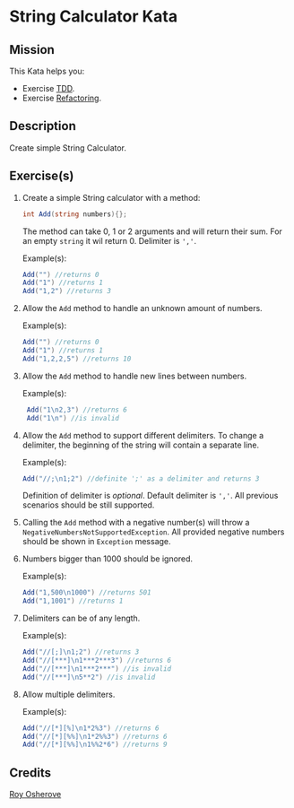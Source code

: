 # String Calculator Kata

## Mission

This Kata helps you:
* Exercise [TDD][tdd].
* Exercise [Refactoring](https://en.wikipedia.org/wiki/Code_refactoring).

## Description

Create simple String Calculator.

## Exercise(s)

1. Create a simple String calculator with a method:
    ```cs 
    int Add(string numbers){}; 
    ``` 
    The method can take 0, 1 or 2 arguments and will return their sum. For an empty `string` it wil return 0. Delimiter is `','`.
    
    Example(s): 

    ```cs
    Add("") //returns 0
    Add("1") //returns 1
    Add("1,2") //returns 3
    ```

2. Allow the `Add` method to handle an unknown amount of numbers.

    Example(s): 

    ```cs
    Add("") //returns 0
    Add("1") //returns 1
    Add("1,2,2,5") //returns 10 
    ```

3. Allow the `Add` method to handle new lines between numbers.

    Example(s): 

    ```cs
     Add("1\n2,3") //returns 6
     Add("1\n") //is invalid
    ```

4. Allow the `Add` method to support different delimiters. To change a delimiter, the beginning of the string will contain a separate line.

    Example(s): 
    ```cs
    Add("//;\n1;2") //definite ';' as a delimiter and returns 3
    ```
     Definition of delimiter is  _optional_. Default delimiter is `','`. All previous scenarios should be still supported.

5. Calling the `Add` method with a negative number(s) will throw a `NegativeNumbersNotSupportedException`. 
All provided negative numbers should be shown in  ```Exception``` message.

6. Numbers bigger than 1000 should be ignored.

    Example(s):
    ```cs
    Add("1,500\n1000") //returns 501
    Add("1,1001") //returns 1
    ```

7. Delimiters can be of any length.

    Example(s):
    
    ```cs
    Add("//[;]\n1;2") //returns 3
    Add("//[***]\n1***2***3") //returns 6
    Add("//[***]\n1***2***") //is invalid
    Add("//[***]\n5**2") //is invalid
    ```

8. Allow multiple delimiters.

    Example(s):
    
    ```cs
    Add("//[*][%]\n1*2%3") //returns 6
    Add("//[*][%%]\n1*2%%3") //returns 6
    Add("//[*][%%]\n1%%2*6") //returns 9
    ```

## Credits

[Roy Osherove](http://osherove.com/)

[game-of-life]: https://en.wikipedia.org/wiki/Conway%27s_Game_of_Life
[tdd]: https://en.wikipedia.org/wiki/Test-driven_development